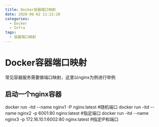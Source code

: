 ```yaml
---
title: Docker容器端口映射
date: 2020-06-02 11:22:20
categories: 
  - Docker
  - Infra
tags: 
  - 容器端口映射
---
```


# Docker容器端口映射
常见容器服务需要做端口映射，这里以nginx为例进行举例

## 启动一个nginx容器
docker run -itd --name nginx1 -P nginx:latest #随机端口
docker run -itd --name nginx2 -p 6001:80 nginx:latest #指定端口
docker run -itd --name nginx3 -p 172.16.10.1:6002:80 nginx:latest #指定IP和端口
